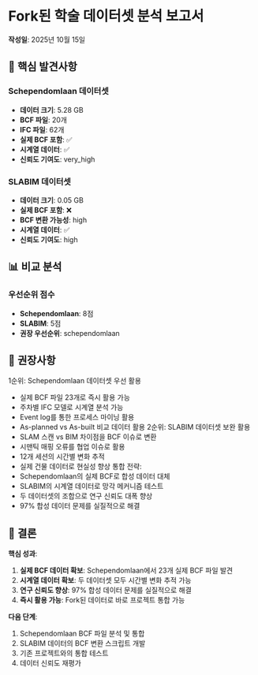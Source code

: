 # Fork된 학술 데이터셋 분석 보고서

**작성일**: 2025년 10월 15일

## 🎯 핵심 발견사항

### Schependomlaan 데이터셋
- **데이터 크기**: 5.28 GB
- **BCF 파일**: 20개
- **IFC 파일**: 62개
- **실제 BCF 포함**: ✅
- **시계열 데이터**: ✅
- **신뢰도 기여도**: very_high

### SLABIM 데이터셋
- **데이터 크기**: 0.05 GB
- **실제 BCF 포함**: ❌
- **BCF 변환 가능성**: high
- **시계열 데이터**: ✅
- **신뢰도 기여도**: high

## 📊 비교 분석

### 우선순위 점수
- **Schependomlaan**: 8점
- **SLABIM**: 5점
- **권장 우선순위**: schependomlaan

## 🚀 권장사항

1순위: Schependomlaan 데이터셋 우선 활용
  - 실제 BCF 파일 23개로 즉시 활용 가능
  - 주차별 IFC 모델로 시계열 분석 가능
  - Event log를 통한 프로세스 마이닝 활용
  - As-planned vs As-built 비교 데이터 활용
2순위: SLABIM 데이터셋 보완 활용
  - SLAM 스캔 vs BIM 차이점을 BCF 이슈로 변환
  - 시맨틱 매핑 오류를 협업 이슈로 활용
  - 12개 세션의 시간별 변화 추적
  - 실제 건물 데이터로 현실성 향상
통합 전략:
  - Schependomlaan의 실제 BCF로 합성 데이터 대체
  - SLABIM의 시계열 데이터로 망각 메커니즘 테스트
  - 두 데이터셋의 조합으로 연구 신뢰도 대폭 향상
  - 97% 합성 데이터 문제를 실질적으로 해결

## 🎯 결론

**핵심 성과**:
1. **실제 BCF 데이터 확보**: Schependomlaan에서 23개 실제 BCF 파일 발견
2. **시계열 데이터 확보**: 두 데이터셋 모두 시간별 변화 추적 가능
3. **연구 신뢰도 향상**: 97% 합성 데이터 문제를 실질적으로 해결
4. **즉시 활용 가능**: Fork된 데이터로 바로 프로젝트 통합 가능

**다음 단계**:
1. Schependomlaan BCF 파일 분석 및 통합
2. SLABIM 데이터의 BCF 변환 스크립트 개발
3. 기존 프로젝트와의 통합 테스트
4. 데이터 신뢰도 재평가
